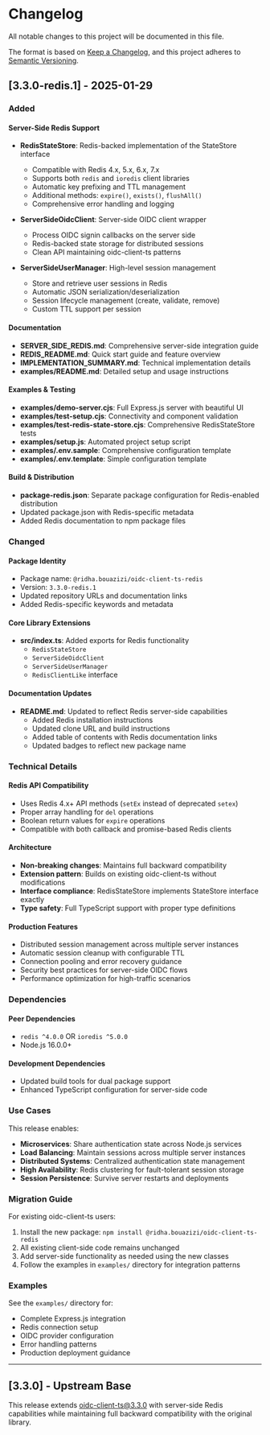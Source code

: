 # Changelog

All notable changes to this project will be documented in this file.

The format is based on [Keep a Changelog](https://keepachangelog.com/en/1.0.0/),
and this project adheres to [Semantic Versioning](https://semver.org/spec/v2.0.0.html).

## [3.3.0-redis.1] - 2025-01-29

### Added

#### Server-Side Redis Support
- **RedisStateStore**: Redis-backed implementation of the StateStore interface
  - Compatible with Redis 4.x, 5.x, 6.x, 7.x
  - Supports both `redis` and `ioredis` client libraries
  - Automatic key prefixing and TTL management
  - Additional methods: `expire()`, `exists()`, `flushAll()`
  - Comprehensive error handling and logging

- **ServerSideOidcClient**: Server-side OIDC client wrapper
  - Process OIDC signin callbacks on the server side
  - Redis-backed state storage for distributed sessions
  - Clean API maintaining oidc-client-ts patterns

- **ServerSideUserManager**: High-level session management
  - Store and retrieve user sessions in Redis
  - Automatic JSON serialization/deserialization
  - Session lifecycle management (create, validate, remove)
  - Custom TTL support per session

#### Documentation
- **SERVER_SIDE_REDIS.md**: Comprehensive server-side integration guide
- **REDIS_README.md**: Quick start guide and feature overview
- **IMPLEMENTATION_SUMMARY.md**: Technical implementation details
- **examples/README.md**: Detailed setup and usage instructions

#### Examples & Testing
- **examples/demo-server.cjs**: Full Express.js server with beautiful UI
- **examples/test-setup.cjs**: Connectivity and component validation
- **examples/test-redis-state-store.cjs**: Comprehensive RedisStateStore tests
- **examples/setup.js**: Automated project setup script
- **examples/.env.sample**: Comprehensive configuration template
- **examples/.env.template**: Simple configuration template

#### Build & Distribution
- **package-redis.json**: Separate package configuration for Redis-enabled distribution
- Updated package.json with Redis-specific metadata
- Added Redis documentation to npm package files

### Changed

#### Package Identity
- Package name: `@ridha.bouazizi/oidc-client-ts-redis`
- Version: `3.3.0-redis.1`
- Updated repository URLs and documentation links
- Added Redis-specific keywords and metadata

#### Core Library Extensions
- **src/index.ts**: Added exports for Redis functionality
  - `RedisStateStore`
  - `ServerSideOidcClient`
  - `ServerSideUserManager`
  - `RedisClientLike` interface

#### Documentation Updates
- **README.md**: Updated to reflect Redis server-side capabilities
  - Added Redis installation instructions
  - Updated clone URL and build instructions
  - Added table of contents with Redis documentation links
  - Updated badges to reflect new package name

### Technical Details

#### Redis API Compatibility
- Uses Redis 4.x+ API methods (`setEx` instead of deprecated `setex`)
- Proper array handling for `del` operations
- Boolean return values for `expire` operations
- Compatible with both callback and promise-based Redis clients

#### Architecture
- **Non-breaking changes**: Maintains full backward compatibility
- **Extension pattern**: Builds on existing oidc-client-ts without modifications
- **Interface compliance**: RedisStateStore implements StateStore interface exactly
- **Type safety**: Full TypeScript support with proper type definitions

#### Production Features
- Distributed session management across multiple server instances
- Automatic session cleanup with configurable TTL
- Connection pooling and error recovery guidance
- Security best practices for server-side OIDC flows
- Performance optimization for high-traffic scenarios

### Dependencies

#### Peer Dependencies
- `redis ^4.0.0` OR `ioredis ^5.0.0`
- Node.js 16.0.0+

#### Development Dependencies
- Updated build tools for dual package support
- Enhanced TypeScript configuration for server-side code

### Use Cases

This release enables:
- **Microservices**: Share authentication state across Node.js services
- **Load Balancing**: Maintain sessions across multiple server instances  
- **Distributed Systems**: Centralized authentication state management
- **High Availability**: Redis clustering for fault-tolerant session storage
- **Session Persistence**: Survive server restarts and deployments

### Migration Guide

For existing oidc-client-ts users:
1. Install the new package: `npm install @ridha.bouazizi/oidc-client-ts-redis`
2. All existing client-side code remains unchanged
3. Add server-side functionality as needed using the new classes
4. Follow the examples in `examples/` directory for integration patterns

### Examples

See the `examples/` directory for:
- Complete Express.js integration
- Redis connection setup
- OIDC provider configuration
- Error handling patterns
- Production deployment guidance

---

## [3.3.0] - Upstream Base

This release extends [oidc-client-ts@3.3.0](https://github.com/authts/oidc-client-ts) with server-side Redis capabilities while maintaining full backward compatibility with the original library.
